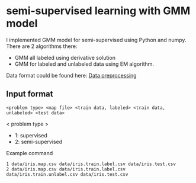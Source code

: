 # semi-supervised learning with GMM model

I implemented GMM model for semi-supervised using Python and numpy.
There are 2 algorithms there: 

- GMM all labeled using derivative solution
- GMM for labeled and unlabeled data using EM algorithm.

Data format could be found here: [Data preprocessing](https://github.com/nghiapickup/Data_for_Semisupervised.git)

## Input format
    <problem type> <map file> <train data, labeled> <train data, unlabeled> <test data>
    
< problem type > 
- 1: supervised
- 2: semi-supervised


Example command
    
    1 data/iris.map.csv data/iris.train.label.csv data/iris.test.csv
    2 data/iris.map.csv data/iris.train.label.csv data/iris.train.unlabel.csv data/iris.test.csv
